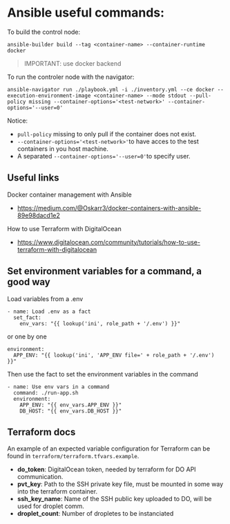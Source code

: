 # Ansible useful commands:

To build the control node:

```
ansible-builder build --tag <container-name> --container-runtime docker
```

> IMPORTANT: use docker backend

To run the controler node with the navigator:

```
ansible-navigator run ./playbook.yml -i ./inventory.yml --ce docker --execution-environment-image <container-name> --mode stdout --pull-policy missing --container-options='<test-network>' --container-options='--user=0'
```

Notice:
* `pull-policy` missing to only pull if the container does not exist.
* `--container-options='<test-network>'`to have acces to the test containers in you host machine.
* A separated `--container-options='--user=0'`to specify user.

## Useful links
Docker container management with Ansible
- https://medium.com/@Oskarr3/docker-containers-with-ansible-89e98dacd1e2

How to use Terraform with DigitalOcean
- https://www.digitalocean.com/community/tutorials/how-to-use-terraform-with-digitalocean


## Set environment variables for a command, a good way

Load variables from a .env
```
- name: Load .env as a fact
  set_fact:
    env_vars: "{{ lookup('ini', role_path + '/.env') }}"
```

or one by one
```
environment:
  APP_ENV: "{{ lookup('ini', 'APP_ENV file=' + role_path + '/.env') }}"
```

Then use the fact to set the environment variables in the command
```
- name: Use env vars in a command
  command: ./run-app.sh
  environment:
    APP_ENV: "{{ env_vars.APP_ENV }}"
    DB_HOST: "{{ env_vars.DB_HOST }}"
```

## Terraform docs
An example of an expected variable configuration for Terraform can be found in `terraform/terraform.tfvars.example`.

- **do_token**: DigitalOcean token, needed by terraform for DO API communication.
- **pvt_key**: Path to the SSH private key file, must be mounted in some way into the terraform container.
- **ssh_key_name**: Name of the SSH public key uploaded to DO, will be used for droplet comm.
- **droplet_count**: Number of dropletes to be instanciated
